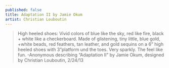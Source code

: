 ```yaml
---
published: false
title: Adaptation II by Jamie Okum
artist: Christian Louboutin
---
```


> High heeled shoes: Vivid colors of blue like the sky, red like fire,
> black + white like a checkerboard. Made of glistening, tiny little,
> blue gold, +white beads, red feathers, tan leather, and gold sequins on
> a 6” high heeled shoes with 3”platform und the toes. Very sparkly. The
> feel like fun.
> -Anonymous describing “Adaptation II” by Jamie Okum, designed by Christian Louboutin, 2/24/13

